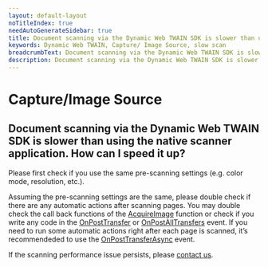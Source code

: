 ```yaml
---
layout: default-layout
noTitleIndex: true
needAutoGenerateSidebar: true
title: Document scanning via the Dynamic Web TWAIN SDK is slower than using the native scanner application. How can I speed it up?
keywords: Dynamic Web TWAIN, Capture/ Image Source, slow scan
breadcrumbText: Document scanning via the Dynamic Web TWAIN SDK is slower than using the native scanner application. How can I speed it up?
description: Document scanning via the Dynamic Web TWAIN SDK is slower than using the native scanner application. How can I speed it up?
---
```


# Capture/Image Source

## Document scanning via the Dynamic Web TWAIN SDK is slower than using the native scanner application. How can I speed it up?

Please first check if you use the same pre-scanning settings (e.g. color mode, resolution, etc.).

Assuming the pre-scanning settings are the same, please double check if there are any automatic actions after scanning pages. You may double check the call back functions of the <a href="https://www.dynamsoft.com/web-twain/docs-archive/v17.2.1/info/api/WebTwain_Acquire.html#acquireimage" target="_blank">AcquireImage</a> function or check if you write any code in the <a href="https://www.dynamsoft.com/web-twain/docs-archive/v17.2.1/info/api/WebTwain_Acquire.html#onposttransfer" target="_blank">OnPostTransfer</a> or <a href="https://www.dynamsoft.com/web-twain/docs-archive/v17.2.1/info/api/WebTwain_Acquire.html#onpostalltransfers" target="_blank">OnPostAllTransfers</a> event. If you need to run some automatic actions  right after each page is scanned, it’s recommendeded to use the <a href="https://www.dynamsoft.com/web-twain/docs-archive/v17.2.1/info/api/WebTwain_Acquire.html#onposttransferasync" target="_blank">OnPostTransferAsync</a> event.

If the scanning performance issue persists, please <a href="mailto:support@dynamsoft.com">contact us</a>.
